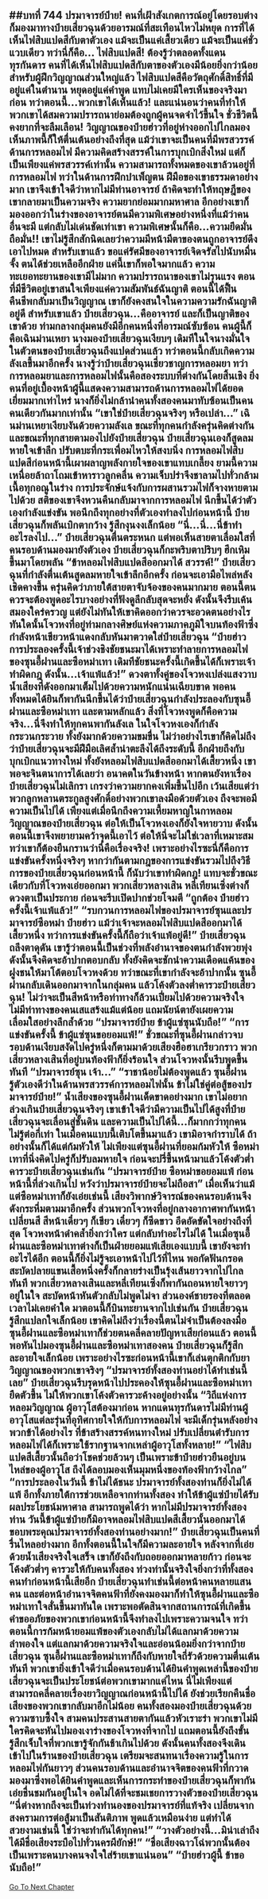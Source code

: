 ##บทที่ 744 ปรมาจารย์ป๋าย!
คนที่เฝ้าสังเกตการณ์อยู่โดยรอบต่างก็มองมาทางป๋ายเสี่ยวฉุนด้วยอารมณ์ที่สะเทือนไหวไม่หยุด การที่ได้เห็นไฟสิบแปดสีกับตาตัวเอง แม้จะเป็นแค่เสี้ยวเดียว แม้จะเป็นแค่ชั่วแวบเดียว ทว่านี่ก็คือ...
ไฟสิบแปดสี!
ต้องรู้ว่าตลอดทั้งแดนทุรกันดาร คนที่ได้เห็นไฟสิบแปดสีกับตาของตัวเองมีน้อยยิ่งกว่าน้อย สำหรับผู้ฝึกวิญญาณส่วนใหญ่แล้ว ไฟสิบแปดสีคือวัตถุศักดิ์สิทธิ์ที่มีอยู่แค่ในตำนาน หยุดอยู่แค่คำพูด แทบไม่เคยมีใครเห็นของจริงมาก่อน
ทว่าตอนนี้...พวกเขาได้เห็นแล้ว!
และแน่นอนว่าคนที่ทำให้พวกเขาได้สมความปรารถนาย่อมต้องถูกผู้คนจดจำไว้ขึ้นใจ ชั่วชีวิตนี้คงยากที่จะลืมเลือน!
วิญญาณของป๋ายฮ่าวที่อยู่ห่างออกไปไกลมองเห็นภาพนี้ก็ให้ตื่นเต้นอย่างถึงที่สุด แม้ว่าเขาจะเป็นคนที่มีพรสวรรค์ด้านการหลอมไฟ มีความคิดสร้างสรรค์ในการบุกเบิกสิ่งใหม่ แต่ก็เป็นเพียงแค่พรสวรรค์เท่านั้น ความสามารถทั้งหมดของเขาล้วนอยู่ที่การหลอมไฟ ทว่าในด้านการฝึกบำเพ็ญตน ฝีมือของเขาธรรมดาอย่างมาก เขาจึงเข้าใจดีว่าหากไม่มีท่านอาจารย์ ถ้าคิดจะทำให้ทฤษฎีของเขากลายมาเป็นความจริง ความยากย่อมมากมหาศาล
อีกอย่างเขาก็มองออกว่าในร่างของอาจารย์ตนมีความพิเศษอย่างหนึ่งที่แม้ว่าคนอื่นจะมี แต่กลับไม่เด่นชัดเท่าเขา ความพิเศษนั้นก็คือ...ความยึดมั่นถือมั่น!!
เขาไม่รู้สึกสักนิดเลยว่าความมีหน้ามีตาของตนถูกอาจารย์ดึงเอาไปหมด สำหรับเขาแล้ว ขอแค่รัศมีของอาจารย์เจิดจรัสไปนับหมื่นจั้ง ตนได้ช่วยเหลืออีกฝ่าย แค่นี้เขาก็พอใจมากแล้ว
ความทะเยอทะยานของเขามีไม่มาก ความปรารถนาของเขาไม่รุนแรง ตอนที่มีชีวิตอยู่เขาสนใจเพียงแค่ความสัมพันธ์ฉันญาติ ตอนนี้ได้ฟื้นคืนชีพกลับมาเป็นวิญญาณ เขาก็ยังคงสนใจในความความรักฉันญาติอยู่ดี สำหรับเขาแล้ว ป๋ายเสี่ยวฉุน...คืออาจารย์ และก็เป็นญาติของเขาด้วย
ท่ามกลางกลุ่มคนยังมีอีกคนหนึ่งที่อารมณ์ซับซ้อน คนผู้นี้ก็คือเฉินม่านเหยา นางมองป๋ายเสี่ยวฉุนเงียบๆ เดิมทีในใจนางมั่นใจในตัวตนของป๋ายเสี่ยวฉุนถึงแปดส่วนแล้ว ทว่าตอนนี้กลับเกิดความลังเลขึ้นมาอีกครั้ง
นางรู้ว่าป๋ายเสี่ยวฉุนเชี่ยวชาญการหลอมยา ทว่าการหลอมยาและการหลอมไฟนั้นคือสองระบบที่ต่างกันโดยสิ้นเชิง ยิ่งคนที่อยู่เบื้องหน้าผู้นี้แสดงความสามารถด้านการหลอมไฟได้ยอดเยี่ยมมากเท่าไหร่ นางก็ยิ่งไม่กล้านำคนทั้งสองคนมาทับซ้อนเป็นคนคนเดียวกันมากเท่านั้น
“เขาใช่ป๋ายเสี่ยวฉุนจริงๆ หรือเปล่า...” เฉินม่านเหยาเงียบงันด้วยความลังเล
ขณะที่ทุกคนกำลังครุ่นคิดต่างกัน และขณะที่ทุกสายตามองไปยังป๋ายเสี่ยวฉุน ป๋ายเสี่ยวฉุนเองก็สูดลมหายใจเข้าลึก ปรับตบะที่กระเพื่อมไหวให้สงบนิ่ง การหลอมไฟสิบแปดสีก่อนหน้านี้เผาผลาญพลังกายใจของเขาแทบเกลี้ยง ยามนี้ความเหนื่อยล้าถาโถมเข้าหาราวลูกคลื่น ความเจ็บปร่าจึงชาลามไปทั่วกล้ามเนื้อทุกอณูในร่าง
การประจักษ์แจ้งกับการผสานรวมไฟก็จางหายตามไปด้วย สติของเขาจึงหวนคืนกลับมาจากการหลอมไฟ นึกขึ้นได้ว่าตัวเองกำลังแข่งขัน พอนึกถึงทุกอย่างที่ตัวเองทำลงไปก่อนหน้านี้ ป๋ายเสี่ยวฉุนก็พลันเบิกตากว้าง รู้สึกงุนงงเล็กน้อย
“นี่...นี่...นี่ข้าทำอะไรลงไป...” ป๋ายเสี่ยวฉุนตื่นตระหนก แต่พอเห็นสายตาเลื่อมใสที่คนรอบด้านมองมายังตัวเอง ป๋ายเสี่ยวฉุนก็กะพริบตาปริบๆ ฮึกเหิมขึ้นมาโดยพลัน
“ข้าหลอมไฟสิบแปดสีออกมาได้ สวรรค์!” ป๋ายเสี่ยวฉุนที่กำลังตื่นเต้นสูดลมหายใจเข้าลึกอีกครั้ง ก่อนจะเอามือไพล่หลัง เชิดคางขึ้น ครุ่นคิดว่าภายใต้สายตาจับจ้องของคนมากมาย ตอนนี้ตนควรจะต้องพูดอะไรบางอย่างที่ฟังดูลึกลับสุดจะหยั่ง ดังนั้นจึงรีบเค้นสมองใคร่ครวญ แต่ยังไม่ทันให้เขาคิดออกว่าควรจะอวดตนอย่างไร ทันใดนั้นโจวหงที่อยู่ท่ามกลางศิษย์แห่งความภาคภูมิใจบนท้องฟ้าซึ่งกำลังหน้าเขียวหน้าแดงกลับหันมาตวาดใส่ป๋ายเสี่ยวฉุน
“ป๋ายฮ่าว การประลองครั้งนี้เจ้าช่วงชิงชัยชนะมาได้เพราะทำลายการหลอมไฟของซุนอี้ฝานและซือหม่าเทา เดิมทีชัยชนะครั้งนี้เกิดขึ้นได้ก็เพราะเจ้าทำผิดกฎ ดังนั้น...เจ้าแพ้แล้ว!” ดวงตาทั้งคู่ของโจวหงเปล่งแสงวาบ น้ำเสียงที่ดังออกมาเต็มไปด้วยความหนักแน่นเฉียบขาด
พอคนทั้งหมดได้ยินก็พากันนึกขึ้นได้ว่าป๋ายเสี่ยวฉุนกำลังประลองกับซุนอี้ฝานและซือหม่าเทา และตามหลักแล้ว สิ่งที่โจวหงพูดก็คือความจริง...นี่จึงทำให้ทุกคนพากันลังเล
ในใจโจวหงเองก็กำลังกระวนกระวาย ทั้งยังมากด้วยความขมขื่น ไม่ว่าอย่างไรเขาก็คิดไม่ถึงว่าป๋ายเสี่ยวฉุนจะมีฝีมือเลิศล้ำน่าตะลึงได้ถึงระดับนี้ อีกฝ่ายถึงกับบุกเบิกแนวทางใหม่ ทั้งยังหลอมไฟสิบแปดสีออกมาได้เสี้ยวหนึ่ง
เขาพอจะจินตนาการได้เลยว่า อนาคตในวันข้างหน้า หากตนยังหาเรื่องป๋ายเสี่ยวฉุนไม่เลิกรา เกรงว่าความยากคงเพิ่มขึ้นไปอีก เว้นเสียแต่ว่าพวกลูกหลานตระกูลสูงศักดิ์อย่างพวกเขาลงมือด้วยตัวเอง ถึงจะพอมีความเป็นไปได้
เพียงแต่เมื่อนึกถึงความเหี้ยมหาญในกาหลอมวิญญาณของป๋ายเสี่ยวฉุน ต่อให้เป็นโจวหงเองก็ยังใจหายวาบ ดังนั้นตอนนี้เขาจึงพยายามคว้าจุดนี้เอาไว้ ต่อให้นี่จะไม่ใช่เวลาที่เหมาะสม ทว่าเขาก็ต้องยืนกรานว่านี่คือเรื่องจริง!
เพราะอย่างไรซะนี่ก็คือการแข่งขันครั้งหนึ่งจริงๆ หากว่ากันตามกฎของการแข่งขันรวมไปถึงวิธีการของป๋ายเสี่ยวฉุนก่อนหน้านี้ ก็นับว่าเขาทำผิดกฎ!
แทบจะชั่วขณะเดียวกับที่โจวหงเอ่ยออกมา พวกเสี่ยวหลางเสิน หลี่เทียนเซิ่งต่างก็ดวงตาเป็นประกาย ก่อนจะรีบเปิดปากช่วยโจมตี
“ถูกต้อง ป๋ายฮ่าว ครั้งนี้เจ้าแพ้แล้ว!”
“รบกวนการหลอมไฟของปรมาจารย์ซุนและปรมาจารย์ซือหม่า ป๋ายฮ่าว แม้ว่าเจ้าจะหลอมไฟสิบแปดสีออกมาได้เสี้ยวหนึ่ง ทว่าการแข่งขันครั้งนี้ก็ถือว่าเจ้าแพ้อยู่ดี!”
ป๋ายเสี่ยวฉุนถลึงตาดุดัน เขารู้ว่าตอนนี้เป็นช่วงที่พลังอำนาจของตนกำลังพวยพุ่ง ดังนั้นจึงคิดจะอ้าปากตอบกลับ ทั้งยังคิดจะชักนำความเดือดแค้นของฝูงชนให้มาโต้ตอบโจวหงด้วย ทว่าขณะที่เขากำลังจะอ้าปากนั้น ซุนอี้ฝานกลับเดินออกมาจากในกลุ่มคน แล้วโค้งตัวลงต่ำคารวะป๋ายเสี่ยวฉุน!
ไม่ว่าจะเป็นสีหน้าหรือท่าทางก็ล้วนเปี่ยมไปด้วยความจริงใจ ไม่มีท่าทางของคนเสแสร้งแม้แต่น้อย แถมนัยน์ตายังเผยความเลื่อมใสอย่างลึกล้ำด้วย
“ปรมาจารย์ป๋าย ข้าผู้แซ่ซุนนับถือ!”
“การแข่งขันครั้งนี้ ข้าผู้แซ่ซุนขอยอมแพ้!”
ชั่วขณะที่ซุนอี้ฝานกล่าวจบ รอบด้านเงียบสงัดไปครู่หนึ่งก็ตามมาด้วยเสียงฮือฮาเกรียวกราว พวกเสี่ยวหลางเสินที่อยู่บนท้องฟ้าก็ยิ่งร้อนใจ ส่วนโจวหงนั้นรีบพูดขึ้นทันที
“ปรมาจารย์ซุน เจ้า...”
“ราชาน้อยไม่ต้องพูดแล้ว ซุนอี้ฝานรู้ตัวเองดีว่าในด้านพรสวรรค์การหลอมไฟนั้น ข้าไม่ใช่คู่ต่อสู้ของปรมาจารย์ป๋าย!” น้ำเสียงของซุนอี้ฝานเด็ดขาดอย่างมาก เขาไม่อยากล่วงเกินป๋ายเสี่ยวฉุนจริงๆ เขาเข้าใจดีว่ามีความเป็นไปได้สูงที่ป๋ายเสี่ยวฉุนจะเลื่อนสู่ชั้นดิน และความเป็นไปได้นี้...ก็มากกว่าทุกคนไม่รู้ต่อกี่เท่า
ในเมื่อคนแบบนี้เติบโตขึ้นมาแล้ว เขามิอาจกำราบได้ ถ้าอย่างนั้นก็ได้แต่ก้มหัวให้
ไม่เพียงแต่ซุนอี้ฝานที่ยอมก้มหัวให้ ซือหม่าเทาที่นิ่งคิดไปครู่ก็ปรับลมหายใจ ก่อนจะปรี่ขึ้นหน้ามาแล้วโค้งตัวต่ำคารวะป๋ายเสี่ยวฉุนเช่นกัน
“ปรมาจารย์ป๋าย ซือหม่าขอยอมแพ้ ก่อนหน้านี้ที่ล่วงเกินไป หวังว่าปรมาจารย์ป๋ายจะไม่ถือสา”
เมื่อเห็นว่าแม้แต่ซือหม่าเทาก็ยังเอ่ยเช่นนี้ เสียงวิพากษ์วิจารณ์ของคนรอบด้านจึงดังกระหึ่มตามมาอีกครั้ง ส่วนพวกโจวหงที่อยู่กลางอากาศพากันหน้าเปลี่ยนสี สีหน้าเดี๋ยวๆ ก็เขียว เดี๋ยวๆ ก็ซีดขาว อึดอัดขัดใจอย่างถึงที่สุด
โจวหงหน้าดำคล้ำยิ่งกว่าใคร แต่กลับทำอะไรไม่ได้ ในเมื่อซุนอี้ฝานและซือหม่าเทาต่างก็เป็นฝ่ายยอมแพ้เสียเองแบบนี้ เขายังจะทำอะไรได้อีก ตอนนี้ก็ยิ่งไม่รู้จะเอาหน้าไปไว้ที่ไหน พอกัดฟันกรอดสะบัดปลายแขนเสื้อหนึ่งครั้งก็กลายร่างเป็นรุ้งเส้นยาวจากไปไกลทันที พวกเสี่ยวหลางเสินและหลี่เทียนเซิ่งก็พากันถอนหายใจยาวๆ อยู่ในใจ สะบัดหน้าหันตัวกลับไม่พูดไม่จา ส่วนองค์ชายรองที่ตลอดเวลาไม่เคยคำใด มาตอนนี้ก็บินทะยานจากไปเช่นกัน
ป๋ายเสี่ยวฉุนรู้สึกแปลกใจเล็กน้อย เขาคิดไม่ถึงว่าเรื่องนี้ตนไม่จำเป็นต้องลงมือ ซุนอี้ฝานและซือหม่าเทาก็ช่วยตนคลี่คลายปัญหาเสียก่อนแล้ว ตอนนี้พอหันไปมองซุนอี้ฝานและซือหม่าเทาสองคน ป๋ายเสี่ยวฉุนก็รู้สึกละอายใจเล็กน้อย เพราะอย่างไรซะก่อนหน้านี้เขาก็เล่นตุกติกกับยาวิญญาณของพวกเขาจริงๆ
“ปรมาจารย์ทั้งสองท่านอย่าได้ทำเช่นนี้เลย” ป๋ายเสี่ยวฉุนรีบรุดหน้าไปประคองให้ซุนอี้ฝานและซือหม่าเทายืดตัวขึ้น ไม่ให้พวกเขาโค้งตัวคารวะค้างอยู่อย่างนั้น
“วิถีแห่งการหลอมวิญญาณ ผู้อาวุโสต้องมาก่อน หากแดนทุรกันดารไม่มีท่านผู้อาวุโสแต่ละรุ่นที่อุทิศกายใจให้กับการหลอมไฟ จะมีเด็กรุ่นหลังอย่างพวกข้าได้อย่างไร ที่ข้าสร้างสรรค์หนทางใหม่ ปรับเปลี่ยนตำรับการหลอมไฟได้ก็เพราะใช้รากฐานจากเหล่าผู้อาวุโสทั้งหลาย!”
“ไฟสิบแปดสีเสี้ยวนั้นถือว่าโชคช่วยล้วนๆ เป็นเพราะข้าป๋ายฮ่าวยืนอยู่บนไหล่ของผู้อาวุโส ถึงได้ลอบมองเห็นมุมหนึ่งของท้องฟ้ากว้างไกล”
“การประลองในวันนี้ ข้าไม่ได้ชนะ ปรมาจารย์ทั้งสองท่านก็ยิ่งไม่ได้แพ้ อีกทั้งภายใต้การช่วยเหลือจากท่านทั้งสอง ทำให้ข้าผู้แซ่ป๋ายได้รับผลประโยชน์มหาศาล สามารถพูดได้ว่า หากไม่มีปรมาจารย์ทั้งสองท่าน วันนี้ข้าผู้แซ่ป๋ายก็มิอาจหลอมไฟสิบแปดสีเสี้ยวนั้นออกมาได้ ขอบพระคุณปรมาจารย์ทั้งสองท่านอย่างมาก!” ป๋ายเสี่ยวฉุนเป็นคนที่รื่นไหลอย่างมาก อีกทั้งตอนนี้ในใจก็มีความละอายใจ หลังจากที่เอ่ยด้วยน้ำเสียงจริงใจเสร็จ เขาก็ยังถึงกับถอยออกมาหลายก้าว ก่อนจะโค้งตัวต่ำๆ คารวะให้กับคนทั้งสอง ท่วงท่านั้นจริงใจยิ่งกว่าที่ทั้งสองคนทำก่อนหน้านี้เสียอีก
ป๋ายเสี่ยวฉุนทำเช่นนี้ต่อหน้าคนหลายแสนคน และต่อหน้าอำนาจจิตคนฟ้าที่ยังคงมองมาก็ทำให้ซุนอี้ฝานและซือหม่าเทาใจสั่นขึ้นมาทันใด เพราะพอตัดสินจากสถานการณ์ที่เกิดขึ้น คำขออภัยของพวกเขาก่อนหน้านี้จึงทำลงไปเพราะความจนใจ ทว่าตอนนี้การก้มหน้ายอมแพ้ของตัวเองกลับไม่ได้แลกมาด้วยความลำพองใจ แต่แลกมาด้วยความจริงใจและอ่อนน้อมยิ่งกว่าจากป๋ายเสี่ยวฉุน ซุนอี้ฝานและซือหม่าเทาก็ถึงกับหายใจถี่รัวด้วยความตื่นเต้นทันที
พวกเขายิ่งเข้าใจดีว่าเมื่อคนรอบด้านได้ยินคำพูดเหล่านี้ของป๋ายเสี่ยวฉุนจะเป็นประโยชน์ต่อพวกเขามากแค่ไหน นี่ไม่เพียงแต่สามารถคลี่คลายเรื่องยาวิญญาณก่อนหน้านี้ไปได้ ยังช่วยเรียกคืนชื่อเสียงของพวกเขากลับมาอีกไม่น้อย
คนทั้งสองมองป๋ายเสี่ยวฉุนด้วยความซาบซึ้งใจ สามคนประสานสายตากันแล้วหัวเราะร่า พวกเขาไม่มีใครคิดจะหันไปมองเงาร่างของโจวหงที่จากไป แถมตอนนี้ยังถึงขั้นรู้สึกเจ็บใจที่พวกเขารู้จักกันช้าเกินไปด้วย ดังนั้นคนทั้งสองจึงเดินเข้าไปในร้านของป๋ายเสี่ยวฉุน เตรียมจะสนทนาเรื่องความรู้ในการหลอมไฟกันยาวๆ
ส่วนคนรอบด้านและอำนาจจิตของคนฟ้าที่กวาดมองมาซึ่งพอได้ยินคำพูดและเห็นการกระทำของป๋ายเสี่ยวฉุนก็พากันเอ่ยชื่นชมกันอยู่ในใจ อดไม่ได้ที่จะชมเชยการวางตัวของป๋ายเสี่ยวฉุน
“นี่ต่างหากถึงจะเป็นท่วงทำนองของปรมาจารย์ที่แท้จริง เปลี่ยนจากสงครามการต่อสู้มาเป็นสันติภาพ พูดแล้วเหมือนง่าย แต่ทำได้สวยงามเช่นนี้ ใช่ว่าจะทำกันได้ทุกคน!”
“วางตัวอย่างนี้...มิน่าเล่าถึงได้มีชื่อเสียงระบือไปทั่วนครผียักษ์!”
“ชื่อเสียงฉาวโฉ่พวกนั้นต้องเป็นเพราะคนบางคนจงใจใส่ร้ายเขาแน่นอน”
“ป๋ายฮ่าวผู้นี้ ข้าขอนับถือ!”
------


[Go To Next Chapter]( ./182.md)